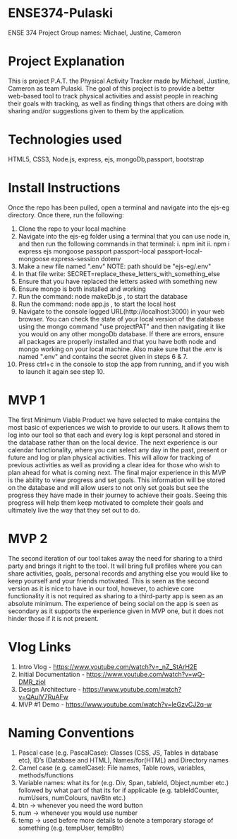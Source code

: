# ENSE374-Pulaski

ENSE 374 Project
Group names: Michael, Justine, Cameron

# Project Explanation

This is project P.A.T. the Physical Activity Tracker made by Michael, Justine, Cameron as team Pulaski. The goal of this project is to provide a better web-based tool to track physical activities and assist people in reaching their goals with tracking, as well as finding things that others are doing with sharing and/or suggestions given to them by the application.

# Technologies used

HTML5, CSS3, Node.js, express, ejs, mongoDb,passport, bootstrap

# Install Instructions

Once the repo has been pulled, open a terminal and navigate into the ejs-eg directory. Once there, run the following:

1. Clone the repo to your local machine
2. Navigate into the ejs-eg folder using a terminal that you can use node in, and then
   run the following commands in that terminal:
   i. npm init
   ii. npm i express ejs mongoose passport passport-local passport-local-mongoose express-session dotenv
5. Make a new file named ".env" NOTE: path should be "ejs-eg/.env"
6. In that file write: SECRET=replace_these_letters_with_something_else
7. Ensure that you have replaced the letters asked with something new
8. Ensure mongo is both installed and working
9. Run the command:   node makeDb.js   , to start the database
10. Run the command:   node app.js   , to start the local host
11. Navigate to the console logged URL(http://localhost:3000) in your web browser. You can check the state of your local version of the database using the mongo command "use projectPAT" and then navigating it like you would on any other mongoDb database. If there are errors, ensure all packages are properly installed and that you have both node and mongo working on your local machine. Also make sure that the .env is named ".env" and contains the secret given in steps 6 & 7.
12. Press ctrl+c in the console to stop the app from running, and if you wish to launch it again see step 10.

# MVP 1

The first Minimum Viable Product we have selected to make contains the most basic of
experiences we wish to provide to our users. It allows them to log into our tool so that each and
every log is kept personal and stored in the database rather than on the local device. The next
experience is our calendar functionality, where you can select any day in the past, present or
future and log or plan physical activities. This will allow for tracking of previous activities as
well as providing a clear idea for those who wish to plan ahead for what is coming next. The
final major experience in this MVP is the ability to view progress and set goals. This information
will be stored on the database and will allow users to not only set goals but see the progress they
have made in their journey to achieve their goals. Seeing this progress will help them keep
motivated to complete their goals and ultimately live the way that they set out to do.

# MVP 2

The second iteration of our tool takes away the need for sharing to a third party and
brings it right to the tool. It will bring full profiles where you can share activities, goals, personal
records and anything else you would like to keep yourself and your friends motivated. This is
seen as the second version as it is nice to have in our tool, however, to achieve core functionality
it is not required as sharing to a third-party app is seen as an absolute minimum. The experience
of being social on the app is seen as secondary as it supports the experience given in MVP one,
but it does not hinder those if it is not present.

# Vlog Links

1. Intro Vlog - https://www.youtube.com/watch?v=_nZ_StArH2E
2. Initial Documentation - https://www.youtube.com/watch?v=wQ-DMR_zjoI
3. Design Architecture - https://www.youtube.com/watch?v=QAuIV7RuAFw
4. MVP #1 Demo - https://www.youtube.com/watch?v=leGzvCJ2q-w

# Naming Conventions

1. Pascal case (e.g. PascalCase): Classes (CSS, JS, Tables in database etc), ID’s (Database and HTML), Names/for(HTML) and Directory names
2. Camel case (e.g. camelCase): File names, Table rows, variables, methods/functions
3. Variable names: what its for (e.g. Div, Span, tableId, Object,number etc.) followed by what part of that its for if applicable (e.g. tableIdCounter, numUsers, numColours, navBtn etc.)
4. btn -> whenever you need the word button
5. num -> whenever you would use number
6. temp -> used before more details to denote a temporary storage of something (e.g. tempUser, tempBtn)
